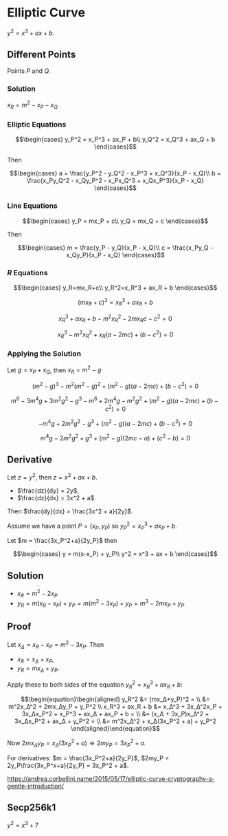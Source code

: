 # Elliptic Curve

$y^2 = x^3 + ax + b$.

## Different Points

Points $P$ and $Q$.

### Solution

$x_R=m^2-x_P-x_Q$

### Elliptic Equations

$$\begin{cases}
  y_P^2 = x_P^3 + ax_P + b\\
  y_Q^2 = x_Q^3 + ax_Q + b
\end{cases}$$

Then

$$\begin{cases}
  a = \frac{y_P^2 - y_Q^2 - x_P^3 + x_Q^3}{x_P - x_Q}\\
  b = \frac{x_Py_Q^2 - x_Qy_P^2 - x_Px_Q^3 + x_Qx_P^3}{x_P - x_Q}
\end{cases}$$ 

### Line Equations

$$\begin{cases}
  y_P = mx_P + c\\
  y_Q = mx_Q + c
\end{cases}$$

Then

$$\begin{cases}
  m = \frac{y_P - y_Q}{x_P - x_Q}\\
  c = \frac{x_Py_Q - x_Qy_P}{x_P - x_Q}
\end{cases}$$

### $R$ Equations

$$\begin{cases}
  y_R=mx_R+c\\
  y_R^2=x_R^3 + ax_R + b
\end{cases}$$

$$(mx_R+c)^2 = x_R^3 + ax_R + b$$

$$x_R^3 + ax_R + b - m^2x_R^2 - 2mx_Rc - c^2 = 0$$

$$x_R^3 - m^2x_R^2 + x_R(a - 2mc) + (b - c^2) = 0$$

### Applying the Solution

Let $g = x_P + x_Q$, then $x_R = m^2 - g$

$$(m^2 - g)^3 - m^2(m^2 - g)^2 + (m^2 - g)(a - 2mc) + (b - c^2) = 0$$

$$m^6 - 3m^4g + 3m^2g^2 - g^3 - m^6 + 2m^4g - m^2g^2 + (m^2 - g)(a - 2mc) + (b - c^2) = 0$$

$$- m^4g + 2m^2g^2 - g^3 + (m^2 - g)(a - 2mc) + (b - c^2) = 0$$

$$m^4g - 2m^2g^2 + g^3 + (m^2 - g)(2mc - a) + (c^2 - b) = 0$$

## Derivative

Let $z = y^2$, then $z = x^3 + ax + b$.

- $\frac{dz}{dy} = 2y$,
- $\frac{dz}{dx} = 3x^2 + a$.

Then $\frac{dy}{dx} = \frac{3x^2 + a}{2y}$.

Assume we have a point $P = (x_P, y_P)$ so $y_P^2=x_P^3+ax_P+b$.

Let $m = \frac{3x_P^2+a}{2y_P}$ then 

$$\begin{cases}
  y = m(x-x_P) + y_P\\
  y^2 = x^3 + ax + b
\end{cases}$$

## Solution

- $x_R=m^2-2x_P$
- $y_R=m(x_R-x_P)+y_P=m(m^2-3x_P)+y_P=m^3-2mx_P+y_P$

## Proof

Let $x_Δ=x_R-x_P=m^2-3x_P$. Then

- $x_R=x_Δ+x_P$,
- $y_R=mx_Δ+y_P$.

Apply these to both sides of the equation $y_R^2 = x_R^3 + ax_R + b$:

$$\begin{equation}\begin{aligned}
  y_R^2            &= (mx_Δ+y_P)^2 = \\
                   &= m^2x_Δ^2 + 2mx_Δy_P + y_P^2 \\
  x_R^3 + ax_R + b &= x_Δ^3 + 3x_Δ^2x_P + 3x_Δx_P^2 + x_P^3 + ax_Δ + ax_P + b = \\
                   &= (x_Δ + 3x_P)x_Δ^2 + 3x_Δx_P^2 + ax_Δ + y_P^2 = \\
                   &= m^2x_Δ^2 + x_Δ(3x_P^2 + a) + y_P^2
\end{aligned}\end{equation}$$ 

Now $2mx_Δy_P=x_Δ(3x_P^2 + a) ⇒ 2my_P=3x_P^2+a$.

For derivatives: $m = \frac{3x_P^2+a}{2y_P}$, $2my_P = 2y_P\frac{3x_P^x+a}{2y_P} = 3x_P^2 + a$.

https://andrea.corbellini.name/2015/05/17/elliptic-curve-cryptography-a-gentle-introduction/

## Secp256k1

$y^2 = x^3 + 7$
